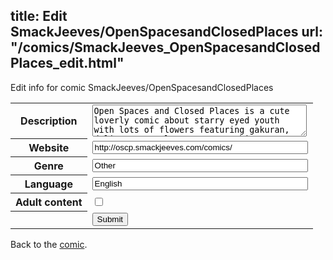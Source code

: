 title: Edit SmackJeeves/OpenSpacesandClosedPlaces
url: "/comics/SmackJeeves_OpenSpacesandClosedPlaces_edit.html"
---
Edit info for comic SmackJeeves/OpenSpacesandClosedPlaces

<form name="comic" action="http://gaepostmail.appspot.com/comic/" method="post">
<table class="comicinfo">
<tr>
<th>Description</th><td><textarea name="description" cols="40" rows="3">Open Spaces and Closed Places is a cute loverly comic about starry eyed youth with lots of flowers featuring gakuran, delinquents, glasses, scary things, fanciful thoughts, eroguro innocence, crack humour, weird characters, and paranormal stuff. Updated on Sunday and Wednesday. Website: http://www.saicoink.com</textarea></td>
</tr>
<tr>
<th>Website</th><td><input type="text" name="url" value="http://oscp.smackjeeves.com/comics/" size="40"/></td>
</tr>
<tr>
<th>Genre</th><td><input type="text" name="genre" value="Other" size="40"/></td>
</tr>
<tr>
<th>Language</th><td><input type="text" name="language" value="English" size="40"/></td>
</tr>
<tr>
<th>Adult content</th><td><input type="checkbox" name="adult" value="adult" /></td>
</tr>
<tr>
<th></th><td>
<input type="hidden" name="comic" value="SmackJeeves_OpenSpacesandClosedPlaces" />
<input type="submit" name="submit" value="Submit" />
</td>
</tr>
</table>
</form>

Back to the [comic](SmackJeeves_OpenSpacesandClosedPlaces.html).

